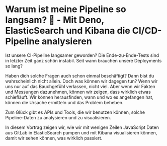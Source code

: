 # Warum ist meine Pipeline so langsam? :snail: - Mit Deno, ElasticSearch und Kibana die CI/CD-Pipeline analysieren 

Ist unsere CI-Pipeline langsamer geworden? Die Ende-zu-Ende-Tests sind
in letzter Zeit ganz schön instabil. Seit wann brauchen unsere Deployments so lang?

Haben dich solche Fragen auch schon einmal beschäftigt? Dann bist du wahrscheinlich nicht allein.
Doch was können wir dagegen tun? Wenn wir uns nur auf das Bauchgefühl verlassen, nicht viel.
Aber wenn wir Fakten und Messungen dazunehmen, können wir zeigen, dass wirklich etwas schiefläuft.
Wir können herausfinden, wann und wo es angefangen hat, können die Ursache ermitteln und das Problem beheben.

Zum Glück gibt es APIs und Tools, die wir benutzen können, solche Pipeline-Daten zu analysieren und zu visualisieren.

In diesem Vortrag zeigen wir, wie wir mit wenigen Zeilen JavaScript Daten aus GitLab in ElasticSearch pumpen
und mit Kibana visualisieren können, damit wir sehen können, was wirklich passiert.



